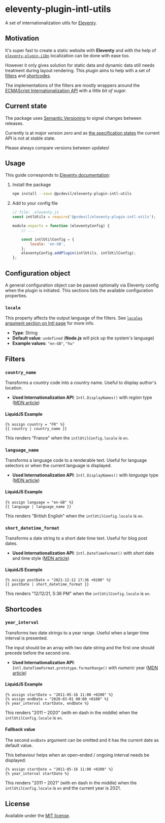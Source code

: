# eleventy-plugin-intl-utils
A set of internationalization utils for [Eleventy](https://www.11ty.dev/).

## Motivation
It's super fast to create a static website with **Eleventy** and with the help of [`eleventy-plugin-i18n`](https://www.npmjs.com/package/eleventy-plugin-i18n) localization can be done with ease too.

However it only gives solution for static data and dynamic data still needs treatment during layout rendering. This plugin aims to help with a set of [filters](https://www.11ty.dev/docs/filters/) and [shortcodes](https://www.11ty.dev/docs/shortcodes/).

The implementations of the filters are mostly wrappers around the [ECMAScript Internationalization API](https://developer.mozilla.org/en-US/docs/Web/JavaScript/Reference/Global_Objects/Intl) with a little _bit of sugar_.

## Current state
The package uses [Semantic Versioning](https://semver.org/) to signal changes between releases.

Currently is at _major version zero_ and as [the specification states](https://semver.org/#spec-item-4) the current API is not at stable state.

Please always compare versions between updates!

## Usage
This guide corresponds to [Eleventy documentation](https://www.11ty.dev/docs/plugins/#add-the-plugin-to-eleventy-in-your-config-file):

1. Install the package
    ```bash
    npm install --save @pcdevil/eleventy-plugin-intl-utils
    ```

2. Add to your config file
    ```javascript
    // file: .eleventy.js
    const intlUtils = require('@pcdevil/eleventy-plugin-intl-utils');

    module.exports = function (eleventyConfig) {
        // ...

        const intlUtilConfig = {
            locale: 'en-GB',
        };
        eleventyConfig.addPlugin(intlUtils, intlUtilConfig);
    };
    ```

## Configuration object
A general configuration object can be passed optionally via Eleventy config when the plugin is initiated. This sections lists the available configuration properties.

### `locale`
This property affects the output language of the filters. See [`locales` argument section on Intl page](https://developer.mozilla.org/en-US/docs/Web/JavaScript/Reference/Global_Objects/Intl#locales_argument) for more info.

- **Type**: String
- **Default value**: `undefined` (**Node.js** will pick up the system's language)
- **Example values**: `"en-GB"`, `"hu"`

## Filters

### `country_name`
Transforms a country code into a country name. Useful to display author's location.

- **Used Internationalization API**: `Intl.DisplayNames()` with _region_ type ([MDN article](https://developer.mozilla.org/en-US/docs/Web/JavaScript/Reference/Global_Objects/Intl/DisplayNames/DisplayNames))

#### LiquidJS Example

```
{% assign country = "FR" %}
{{ country | country_name }}
```

This renders "France" when the `intlUtilConfig.locale` is `en`.

### `language_name`
Transforms a language code to a renderable text. Useful for language selectors or when the current language is displayed.

- **Used Internationalization API**: `Intl.DisplayNames()` with _language_ type ([MDN article](https://developer.mozilla.org/en-US/docs/Web/JavaScript/Reference/Global_Objects/Intl/DisplayNames/DisplayNames#using_type_language_with_languagedisplay))

#### LiquidJS Example

```
{% assign language = "en-GB" %}
{{ language | language_name }}
```

This renders "British English" when the `intlUtilConfig.locale` is `en`.

### `short_datetime_format`
Transforms a date string to a short date time text. Useful for blog post dates.

- **Used Internationalization API**: `Intl.DateTimeFormat()` with _short_ date and time style ([MDN article](https://developer.mozilla.org/en-US/docs/Web/JavaScript/Reference/Global_Objects/Intl/DateTimeFormat/DateTimeFormat))

#### LiquidJS Example

```
{% assign postDate = "2021-12-12 17:36 +0100" %}
{{ postDate | short_datetime_format }}
```

This renders "12/12/21, 5:36 PM" when the `intlUtilConfig.locale` is `en`.

## Shortcodes

### `year_interval`
Transforms two date strings to a year range. Useful when a larger time interval is presented.

The input should be an array with two date string and the first one should precede before the second one.

- **Used Internationalization API**: `Intl.DateTimeFormat.prototype.formatRange()` with _numeric_ year ([MDN article](https://developer.mozilla.org/en-US/docs/Web/JavaScript/Reference/Global_Objects/Intl/DateTimeFormat/formatRange))

#### LiquidJS Example

```
{% assign startDate = "2011-05-16 11:00 +0200" %}
{% assign endDate = "2020-03-01 00:00 +0100" %}
{% year_interval startDate, endDate %}
```

This renders "2011 – 2020" (with en dash in the middle) when the `intlUtilConfig.locale` is `en`.

#### Fallback value
The second `endDate` argument can be omitted and it has the current date as default value.

This behaviour helps when an open-ended / ongoing interval needs be displayed:

```
{% assign startDate = "2011-05-16 11:00 +0200" %}
{% year_interval startDate %}
```

This renders "2011 – 2021" (with en dash in the middle) when the `intlUtilConfig.locale` is `en` and the current year is 2021.

## License
Available under the [MIT license](LICENSE.md).
